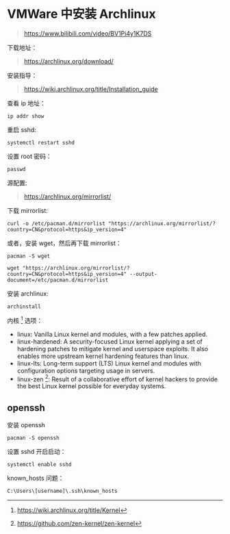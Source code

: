# VMWare 中安装 Archlinux

> https://www.bilibili.com/video/BV1Pi4y1K7DS

下载地址：

> https://archlinux.org/download/

安装指导：

> https://wiki.archlinux.org/title/Installation_guide

查看 ip 地址：

    ip addr show

重启 sshd:

    systemctl restart sshd

设置 root 密码：

    passwd


源配置:

> https://archlinux.org/mirrorlist/

下载 mirrorlist:

    curl -o /etc/pacman.d/mirrorlist "https://archlinux.org/mirrorlist/?country=CN&protocol=https&ip_version=4"

或者，安装 wget，然后再下载 mirrorlist：

    pacman -S wget

    wget "https://archlinux.org/mirrorlist/?country=CN&protocol=https&ip_version=4" --output-document=/etc/pacman.d/mirrorlist

安装 archlinux:

    archinstall


内核 [^linux] 选项：

- linux: Vanilla Linux kernel and modules, with a few patches applied.
- linux-hardened: A security-focused Linux kernel applying a set of hardening patches to mitigate kernel and userspace exploits. It also enables more upstream kernel hardening features than linux.
- linux-lts: Long-term support (LTS) Linux kernel and modules with configuration options targeting usage in servers.
- linux-zen [^zen-kernel]: Result of a collaborative effort of kernel hackers to provide the best Linux kernel possible for everyday systems.

## openssh

安装 openssh

    pacman -S openssh

设置 sshd 开启启动：

    systemctl enable sshd

known_hosts 问题：

    C:\Users\[username]\.ssh\known_hosts

[^linux]: https://wiki.archlinux.org/title/Kernel
[^zen-kernel]: https://github.com/zen-kernel/zen-kernel
